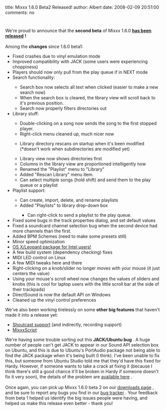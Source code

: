 title: Mixxx 1.6.0 Beta2 Released!
author: Albert
date: 2008-02-09 20:51:00
comments: no

<img alt="" border="0" src="{static}/images/news/mixxx-beta2.png" id="BLOGGER_PHOTO_ID_5163354569270154498" style="cursor: pointer; display: block; margin: 0px auto 10px; text-align: center;" />
<br />
We're proud to announce that the <span style="font-weight: bold;">second beta</span>
 of Mixxx 1.6.0 <a href="http://mixxx.sourceforge.net/download/" style="font-weight: bold;">has been released</a>
<span style="font-weight: bold;">!</span>
<br />
<br />
Among the <span style="font-weight: bold;">changes</span>
 since 1.6.0 beta1:<br />
<ul><li>Fixed crashes due to vinyl emulation mode</li>
<li>Improved compatibility with JACK (some users were experiencing choppiness)</li>
<li>Players should now only pull from the play queue if in NEXT mode</li>
<li>Search functionality:</li>
<ul><li>Search box now selects all text when clicked (easier to make a new search now)</li>
<li>When the search box is cleared, the library view will scroll back to it's previous position.</li>
<li>Search now properly filters directories out</li>
</ul>
<li>Library stuff:</li>
<ul><li>Double-clicking on a song now sends the song to the first stopped player.</li>
<li>Right-click menu cleaned up, much nicer now</li>
</ul>
<ul><li>Library directory rescans on startup when it's been modified (*doesn't work when subdirectories are modified yet)</li>
</ul>
<ul><li>Library view now shows directories first</li>
<li>Columns in the library view are proportioned intelligently now</li>
<li>Renamed the "Playlist" menu to "Library"</li>
<li>Added "Rescan Library" menu item.</li>
<li>Can select multiple songs (hold shift) and send them to the play queue or a playlist</li>
</ul>
<li>Playlist support:</li>
<ul><li>Can create, import, delete, and rename playlists</li>
<li>Added "Playlists" to library drop-down box</li>
<ul><li>Can right-click to send a playlist to the play queue.</li>
</ul>
</ul>
<li>Fixed some bugs in the track properties dialog, and set default values</li>
<li>Fixed a soundcard channel selection bug when the second device had more channels than the first.</li>
<li>Added BPM Schemes (need to make some presets still)</li>
<li>Minor speed optimization</li>
<li><a href="http://mixxx.sourceforge.net/download.php">OS X/Leopard package for Intel users!</a>
</li>
<li>A few build system (dependency checking) fixes</li>
<li>MIDI LED control on Linux</li>
<li>A few MIDI tweaks here and there</li>
<li>Right-clicking on a knob/slider no longer moves with your mouse (it just centers the value)</li>
<li>Using your mouse's scroll wheel now changes the values of sliders and knobs (this is cool for laptop users with the little scroll bar at the side of their trackpads)</li>
<li>DirectSound is now the default API on Windows</li>
<li>Cleaned up the vinyl control preferences</li>
</ul>
We've also been working tirelessly on some <span style="font-weight: bold;">other big features</span>
 that haven't made it into a release yet:<br />
<ul><li><a href="{filename}/news/2008-02-01-feature-preview-shoutcast-broadcasting.md">Shoutcast support</a>
 (and indirectly, recording support)</li>
<li><a href="{filename}/news/2008-01-05-mixxxscript-sneaky-feature-preview.md">MixxxScript</a>
</li>
</ul>
We're having some trouble sorting out this <span style="font-weight: bold;">JACK/Ubuntu bug</span>
. A huge number of people can't get JACK to appear in our Sound API selection box on Ubuntu, and this is due to Ubuntu's PortAudio package not being able to find the JACK package when it's being built (I think). I've been unable to fix this, but someone from Ubuntu Studio told me that they'd have this fixed for Hardy. However, if someone wants to take a crack at fixing it (because I think there's still a good chance it'll be broken in Hardy if someone doesn't fix it very soon), the details of the problem are <a href="https://bugs.launchpad.net/mixxx/+bug/183011">available here</a>
.<br />
<br />
Once again, you can pick up Mixxx 1.6.0 beta 2 on our <a href="http://www.mixxx.org/download/">downloads page</a>
, and be sure to report any bugs you find in our <a href="https://bugs.launchpad.net/mixxx/">bug tracker</a>
. Your feedback from beta 1 helped us identify the big issues people were having, and helped us make this release even better - thank you!
